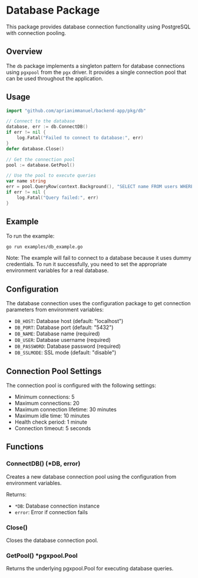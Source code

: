 # Database Package

This package provides database connection functionality using PostgreSQL with connection pooling.

## Overview

The `db` package implements a singleton pattern for database connections using `pgxpool` from the `pgx` driver. It provides a single connection pool that can be used throughout the application.

## Usage

```go
import "github.com/aprianimmanuel/backend-app/pkg/db"

// Connect to the database
database, err := db.ConnectDB()
if err != nil {
    log.Fatal("Failed to connect to database:", err)
}
defer database.Close()

// Get the connection pool
pool := database.GetPool()

// Use the pool to execute queries
var name string
err = pool.QueryRow(context.Background(), "SELECT name FROM users WHERE id = $1", 1).Scan(&name)
if err != nil {
    log.Fatal("Query failed:", err)
}
```

## Example

To run the example:

```bash
go run examples/db_example.go
```

Note: The example will fail to connect to a database because it uses dummy credentials. To run it successfully, you need to set the appropriate environment variables for a real database.

## Configuration

The database connection uses the configuration package to get connection parameters from environment variables:

- `DB_HOST`: Database host (default: "localhost")
- `DB_PORT`: Database port (default: "5432")
- `DB_NAME`: Database name (required)
- `DB_USER`: Database username (required)
- `DB_PASSWORD`: Database password (required)
- `DB_SSLMODE`: SSL mode (default: "disable")

## Connection Pool Settings

The connection pool is configured with the following settings:

- Minimum connections: 5
- Maximum connections: 20
- Maximum connection lifetime: 30 minutes
- Maximum idle time: 10 minutes
- Health check period: 1 minute
- Connection timeout: 5 seconds

## Functions

### ConnectDB() (*DB, error)

Creates a new database connection pool using the configuration from environment variables.

Returns:
- `*DB`: Database connection instance
- `error`: Error if connection fails

### Close()

Closes the database connection pool.

### GetPool() *pgxpool.Pool

Returns the underlying pgxpool.Pool for executing database queries.